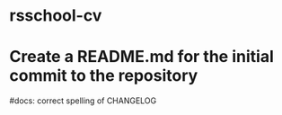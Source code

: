 # rsschool-cv
# Create  a README.md for the  initial commit to the repository

#docs: correct spelling of CHANGELOG

